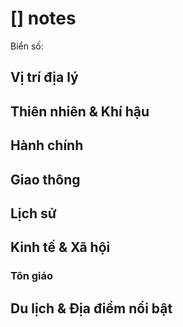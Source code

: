 # [] notes

Biển số:

## Vị trí địa lý

## Thiên nhiên & Khí hậu

## Hành chính

## Giao thông

## Lịch sử

## Kinh tế & Xã hội

### Tôn giáo

## Du lịch & Địa điểm nổi bật